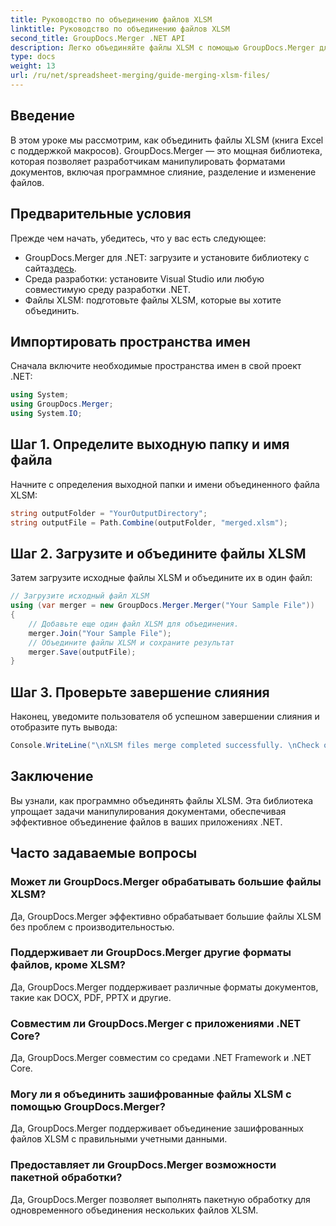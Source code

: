 ```yaml
---
title: Руководство по объединению файлов XLSM
linktitle: Руководство по объединению файлов XLSM
second_title: GroupDocs.Merger .NET API
description: Легко объединяйте файлы XLSM с помощью GroupDocs.Merger для .NET. Эффективно объединяйте книги Excel программно. Расширьте свои возможности манипулирования документами.
type: docs
weight: 13
url: /ru/net/spreadsheet-merging/guide-merging-xlsm-files/
---
```

## Введение
В этом уроке мы рассмотрим, как объединить файлы XLSM (книга Excel с поддержкой макросов). GroupDocs.Merger — это мощная библиотека, которая позволяет разработчикам манипулировать форматами документов, включая программное слияние, разделение и изменение файлов.
## Предварительные условия
Прежде чем начать, убедитесь, что у вас есть следующее:
-  GroupDocs.Merger для .NET: загрузите и установите библиотеку с сайта[здесь](https://releases.groupdocs.com/merger/net/).
- Среда разработки: установите Visual Studio или любую совместимую среду разработки .NET.
- Файлы XLSM: подготовьте файлы XLSM, которые вы хотите объединить.

## Импортировать пространства имен
Сначала включите необходимые пространства имен в свой проект .NET:
```csharp
using System; 
using GroupDocs.Merger;
using System.IO;
```
## Шаг 1. Определите выходную папку и имя файла
Начните с определения выходной папки и имени объединенного файла XLSM:
```csharp
string outputFolder = "YourOutputDirectory";
string outputFile = Path.Combine(outputFolder, "merged.xlsm");
```
## Шаг 2. Загрузите и объедините файлы XLSM
Затем загрузите исходные файлы XLSM и объедините их в один файл:
```csharp
// Загрузите исходный файл XLSM
using (var merger = new GroupDocs.Merger.Merger("Your Sample File"))
{
    // Добавьте еще один файл XLSM для объединения.
    merger.Join("Your Sample File");
    // Объедините файлы XLSM и сохраните результат
    merger.Save(outputFile);
}
```
## Шаг 3. Проверьте завершение слияния
Наконец, уведомите пользователя об успешном завершении слияния и отобразите путь вывода:
```csharp
Console.WriteLine("\nXLSM files merge completed successfully. \nCheck output in {0}", outputFolder);
```

## Заключение
Вы узнали, как программно объединять файлы XLSM. Эта библиотека упрощает задачи манипулирования документами, обеспечивая эффективное объединение файлов в ваших приложениях .NET.

## Часто задаваемые вопросы
### Может ли GroupDocs.Merger обрабатывать большие файлы XLSM?
Да, GroupDocs.Merger эффективно обрабатывает большие файлы XLSM без проблем с производительностью.
### Поддерживает ли GroupDocs.Merger другие форматы файлов, кроме XLSM?
Да, GroupDocs.Merger поддерживает различные форматы документов, такие как DOCX, PDF, PPTX и другие.
### Совместим ли GroupDocs.Merger с приложениями .NET Core?
Да, GroupDocs.Merger совместим со средами .NET Framework и .NET Core.
### Могу ли я объединить зашифрованные файлы XLSM с помощью GroupDocs.Merger?
Да, GroupDocs.Merger поддерживает объединение зашифрованных файлов XLSM с правильными учетными данными.
### Предоставляет ли GroupDocs.Merger возможности пакетной обработки?
Да, GroupDocs.Merger позволяет выполнять пакетную обработку для одновременного объединения нескольких файлов XLSM.